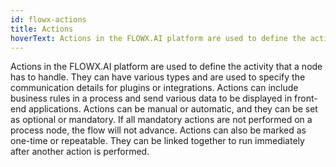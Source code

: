 ```yaml
---
id: flowx-actions
title: Actions
hoverText: Actions in the FLOWX.AI platform are used to define the activity that a node has to handle. They can have various types and are used to specify the communication details for plugins or integrations.
---
```


Actions in the FLOWX.AI platform are used to define the activity that a node has to handle. They can have various types and are used to specify the communication details for plugins or integrations. Actions can include business rules in a process and send various data to be displayed in front-end applications. Actions can be manual or automatic, and they can be set as optional or mandatory. If all mandatory actions are not performed on a process node, the flow will not advance. Actions can also be marked as one-time or repeatable. They can be linked together to run immediately after another action is performed. 